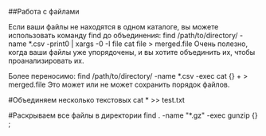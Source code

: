 

##Работа с файлами 

Если ваши файлы не находятся в одном каталоге, вы можете использовать команду find до объединения:
find /path/to/directory/ -name *.csv -print0 | xargs -0 -I file cat file > merged.file
Очень полезно, когда ваши файлы уже упорядочены, и вы хотите объединить их, чтобы проанализировать их.

Более переносимо:
find /path/to/directory/ -name *.csv -exec cat {} + > merged.file
Это может или не может сохранить порядок файлов.

#Объединяем несколько текстовых 
cat * >> test.txt


#Раскрываем все файлы в директории
find . -name "*.gz" -exec gunzip {} \;
